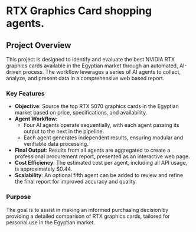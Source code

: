 
# RTX Graphics Card shopping agents. 

## Project Overview

This project is designed to identify and evaluate the best NVIDIA RTX graphics cards available in the Egyptian market through an automated, AI-driven process. The workflow leverages a series of AI agents to collect, analyze, and present data in a comprehensive web based report.

### Key Features

- **Objective**: Source the top RTX 5070 graphics cards in the Egyptian market based on price, specifications, and availability.
- **Agent Workflow**:
  - Four AI agents operate sequentially, with each agent passing its output to the next in the pipeline.
  - Each agent generates independent results, ensuring modular and verifiable data processing.
- **Final Output**: Results from all agents are aggregated to create a professional procurement report, presented as an interactive web page.
- **Cost Efficiency**: The estimated cost per agent, including all API usage, is approximately $0.44.
- **Scalability**: An optional fifth agent can be added to review and refine the final report for improved accuracy and quality.

### Purpose

The goal is to assist in making an informed purchasing decision by providing a detailed comparison of RTX graphics cards, tailored for personal use in the Egyptian market.

